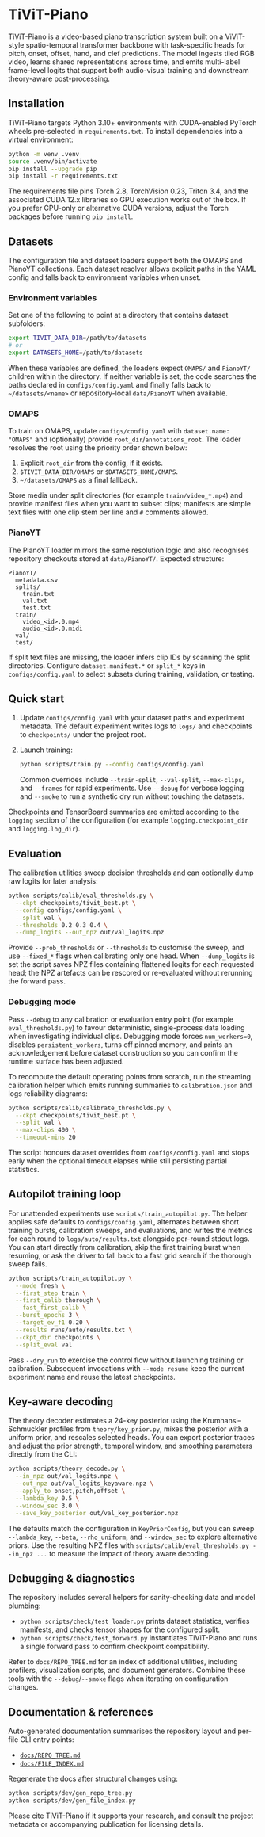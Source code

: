 # TiViT-Piano

TiViT-Piano is a video-based piano transcription system built on a ViViT-style
spatio-temporal transformer backbone with task-specific heads for pitch,
onset, offset, hand, and clef predictions. The model ingests tiled RGB video,
learns shared representations across time, and emits multi-label frame-level
logits that support both audio-visual training and downstream theory-aware
post-processing.

## Installation

TiViT-Piano targets Python 3.10+ environments with CUDA-enabled PyTorch
wheels pre-selected in `requirements.txt`. To install dependencies into a
virtual environment:

```bash
python -m venv .venv
source .venv/bin/activate
pip install --upgrade pip
pip install -r requirements.txt
```

The requirements file pins Torch 2.8, TorchVision 0.23, Triton 3.4, and the
associated CUDA 12.x libraries so GPU execution works out of the box. If you
prefer CPU-only or alternative CUDA versions, adjust the Torch packages before
running `pip install`.

## Datasets

The configuration file and dataset loaders support both the OMAPS and PianoYT
collections. Each dataset resolver allows explicit paths in the YAML config and
falls back to environment variables when unset.

### Environment variables

Set one of the following to point at a directory that contains dataset
subfolders:

```bash
export TIVIT_DATA_DIR=/path/to/datasets
# or
export DATASETS_HOME=/path/to/datasets
```

When these variables are defined, the loaders expect `OMAPS/` and `PianoYT/`
children within the directory. If neither variable is set, the code searches the
paths declared in `configs/config.yaml` and finally falls back to
`~/datasets/<name>` or repository-local `data/PianoYT` when available.

### OMAPS

To train on OMAPS, update `configs/config.yaml` with `dataset.name: "OMAPS"`
and (optionally) provide `root_dir`/`annotations_root`. The loader resolves the
root using the priority order shown below:

1. Explicit `root_dir` from the config, if it exists.
2. `$TIVIT_DATA_DIR/OMAPS` or `$DATASETS_HOME/OMAPS`.
3. `~/datasets/OMAPS` as a final fallback.

Store media under split directories (for example `train/video_*.mp4`) and
provide manifest files when you want to subset clips; manifests are simple text
files with one clip stem per line and `#` comments allowed.

### PianoYT

The PianoYT loader mirrors the same resolution logic and also recognises
repository checkouts stored at `data/PianoYT/`. Expected structure:

```
PianoYT/
  metadata.csv
  splits/
    train.txt
    val.txt
    test.txt
  train/
    video_<id>.0.mp4
    audio_<id>.0.midi
  val/
  test/
```

If split text files are missing, the loader infers clip IDs by scanning the
split directories. Configure `dataset.manifest.*` or `split_*` keys in
`configs/config.yaml` to select subsets during training, validation, or testing.

## Quick start

1. Update `configs/config.yaml` with your dataset paths and experiment metadata.
   The default experiment writes logs to `logs/` and checkpoints to
   `checkpoints/` under the project root.
2. Launch training:

   ```bash
   python scripts/train.py --config configs/config.yaml
   ```

   Common overrides include `--train-split`, `--val-split`, `--max-clips`, and
   `--frames` for rapid experiments. Use `--debug` for verbose logging and
   `--smoke` to run a synthetic dry run without touching the datasets.

Checkpoints and TensorBoard summaries are emitted according to the `logging`
section of the configuration (for example `logging.checkpoint_dir` and
`logging.log_dir`).

## Evaluation

The calibration utilities sweep decision thresholds and can optionally dump raw
logits for later analysis:

```bash
python scripts/calib/eval_thresholds.py \
  --ckpt checkpoints/tivit_best.pt \
  --config configs/config.yaml \
  --split val \
  --thresholds 0.2 0.3 0.4 \
  --dump_logits --out_npz out/val_logits.npz
```

Provide `--prob_thresholds` or `--thresholds` to customise the sweep, and use
`--fixed_*` flags when calibrating only one head. When `--dump_logits` is set the
script saves NPZ files containing flattened logits for each requested head; the
NPZ artefacts can be rescored or re-evaluated without rerunning the forward
pass.

### Debugging mode

Pass `--debug` to any calibration or evaluation entry point (for example
`eval_thresholds.py`) to favour deterministic, single-process data loading when
investigating individual clips. Debugging mode forces
`num_workers=0`, disables `persistent_workers`, turns off pinned memory, and
prints an acknowledgement before dataset construction so you can confirm the
runtime surface has been adjusted.

To recompute the default operating points from scratch, run the streaming
calibration helper which emits running summaries to `calibration.json` and logs
reliability diagrams:

```bash
python scripts/calib/calibrate_thresholds.py \
  --ckpt checkpoints/tivit_best.pt \
  --split val \
  --max-clips 400 \
  --timeout-mins 20
```

The script honours dataset overrides from `configs/config.yaml` and stops early
when the optional timeout elapses while still persisting partial statistics.

## Autopilot training loop

For unattended experiments use `scripts/train_autopilot.py`. The helper applies
safe defaults to `configs/config.yaml`, alternates between short training
bursts, calibration sweeps, and evaluations, and writes the metrics for each
round to `logs/auto/results.txt` alongside per-round stdout logs. You can start
directly from calibration, skip the first training burst when resuming, or ask
the driver to fall back to a fast grid search if the thorough sweep fails.

```bash
python scripts/train_autopilot.py \
  --mode fresh \
  --first_step train \
  --first_calib thorough \
  --fast_first_calib \
  --burst_epochs 3 \
  --target_ev_f1 0.20 \
  --results runs/auto/results.txt \
  --ckpt_dir checkpoints \
  --split_eval val
```

Pass `--dry_run` to exercise the control flow without launching training or
calibration. Subsequent invocations with `--mode resume` keep the current
experiment name and reuse the latest checkpoints.

## Key-aware decoding

The theory decoder estimates a 24-key posterior using the Krumhansl–Schmuckler
profiles from `theory/key_prior.py`, mixes the posterior with a uniform prior,
and rescales selected heads. You can export posterior traces and adjust the
prior strength, temporal window, and smoothing parameters directly from the CLI:

```bash
python scripts/theory_decode.py \
  --in_npz out/val_logits.npz \
  --out_npz out/val_logits_keyaware.npz \
  --apply_to onset,pitch,offset \
  --lambda_key 0.5 \
  --window_sec 3.0 \
  --save_key_posterior out/val_key_posterior.npz
```

The defaults match the configuration in `KeyPriorConfig`, but you can sweep
`--lambda_key`, `--beta`, `--rho_uniform`, and `--window_sec` to explore
alternative priors. Use the resulting NPZ files with
`scripts/calib/eval_thresholds.py --in_npz ...` to measure the impact of theory
aware decoding.

## Debugging & diagnostics

The repository includes several helpers for sanity-checking data and model
plumbing:

- `python scripts/check/test_loader.py` prints dataset statistics, verifies
  manifests, and checks tensor shapes for the configured split.
- `python scripts/check/test_forward.py` instantiates TiViT-Piano and runs a
  single forward pass to confirm checkpoint compatibility.

Refer to `docs/REPO_TREE.md` for an index of additional utilities, including
profilers, visualization scripts, and document generators. Combine these tools
with the `--debug`/`--smoke` flags when iterating on configuration changes.

## Documentation & references

Auto-generated documentation summarises the repository layout and per-file CLI
entry points:

- [`docs/REPO_TREE.md`](docs/REPO_TREE.md)
- [`docs/FILE_INDEX.md`](docs/FILE_INDEX.md)

Regenerate the docs after structural changes using:

```bash
python scripts/dev/gen_repo_tree.py
python scripts/dev/gen_file_index.py
```

Please cite TiViT-Piano if it supports your research, and consult the project
metadata or accompanying publication for licensing details.
